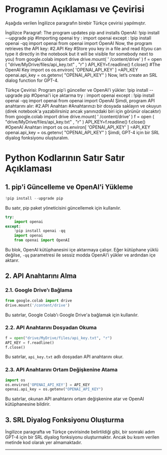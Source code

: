 # Programın Açıklaması ve Çevirisi

Aşağıda verilen İngilizce paragrafın birebir Türkçe çevirisi yapılmıştır.

İngilizce Paragraf:
The program updates pip and installs OpenAI: !pip install --upgrade pip #Importing openai try : import openai except :
!pip install openai -qq import openai from openai import OpenAI Now, the program retrieves the API key: #2.API Key #Store you key in a file and read it(you can type it directly in the notebook but it will be visible for somebody next to you) from google.colab import drive
drive.mount( ' /content/drive' )
f = open ( "drive/MyDrive/files/api_key.txt" , "r" )
API_KEY=f.readline()
f.close() #The OpenAI Key import os
os.environ[ 'OPENAI_API_KEY' ] =API_KEY
openai.api_key = os.getenv( "OPENAI_API_KEY" ) Now, let’s create an SRL dialog function for GPT-4.

Türkçe Çevirisi:
Program pip'i günceller ve OpenAI'i yükler: !pip install --upgrade pip #Openai'i içe aktarma try : import openai except :
!pip install openai -qq import openai from openai import OpenAI Şimdi, program API anahtarını alır: #2.API Anahtarı #Anahtarınızı bir dosyada saklayın ve okuyun (direk notebook'a yazabilirsiniz ancak yanınızdaki biri için görünür olacaktır) from google.colab import drive
drive.mount( ' /content/drive' )
f = open ( "drive/MyDrive/files/api_key.txt" , "r" )
API_KEY=f.readline()
f.close() #OpenAI Anahtarı import os
os.environ[ 'OPENAI_API_KEY' ] =API_KEY
openai.api_key = os.getenv( "OPENAI_API_KEY" ) Şimdi, GPT-4 için bir SRL diyalog fonksiyonu oluşturalım.

# Python Kodlarının Satır Satır Açıklaması

## 1. pip'i Güncelleme ve OpenAI'i Yükleme

```python
!pip install --upgrade pip
```
Bu satır, pip paket yöneticisini güncellemek için kullanılır.

```python
try:
    import openai
except:
    !pip install openai -qq
    import openai
    from openai import OpenAI
```
Bu blok, OpenAI kütüphanesini içe aktarmaya çalışır. Eğer kütüphane yüklü değilse, `-qq` parametresi ile sessiz modda OpenAI'i yükler ve ardından içe aktarır.

## 2. API Anahtarını Alma

### 2.1. Google Drive'ı Bağlama

```python
from google.colab import drive
drive.mount('/content/drive')
```
Bu satırlar, Google Colab'ı Google Drive'a bağlamak için kullanılır.

### 2.2. API Anahtarını Dosyadan Okuma

```python
f = open("drive/MyDrive/files/api_key.txt", "r")
API_KEY = f.readline()
f.close()
```
Bu satırlar, `api_key.txt` adlı dosyadan API anahtarını okur.

### 2.3. API Anahtarını Ortam Değişkenine Atama

```python
import os
os.environ['OPENAI_API_KEY'] = API_KEY
openai.api_key = os.getenv("OPENAI_API_KEY")
```
Bu satırlar, okunan API anahtarını ortam değişkenine atar ve OpenAI kütüphanesine bildirir.

## 3. SRL Diyalog Fonksiyonu Oluşturma

İngilizce paragrafta ve Türkçe çevirisinde belirtildiği gibi, bir sonraki adım GPT-4 için bir SRL diyalog fonksiyonu oluşturmaktır. Ancak bu kısım verilen metinde kod olarak yer almamaktadır.

---

